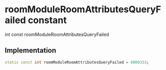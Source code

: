 


# roomModuleRoomAttributesQueryFailed constant







int const roomModuleRoomAttributesQueryFailed
  







## Implementation

```dart
static const int roomModuleRoomAttributesQueryFailed = 6000333;
```







